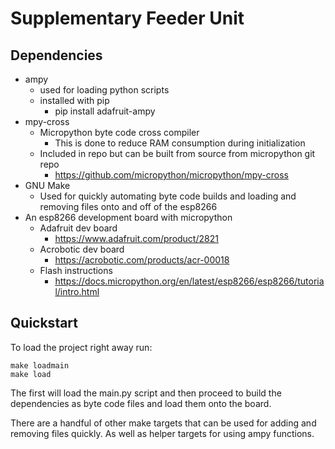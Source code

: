 # Supplementary Feeder Unit

## Dependencies
 - ampy
    - used for loading python scripts
    - installed with pip
        -  pip install adafruit-ampy
 - mpy-cross
    - Micropython byte code cross compiler
        - This is done to reduce RAM consumption during initialization
    - Included in repo but can be built from source from micropython git repo
        - https://github.com/micropython/micropython/mpy-cross
 - GNU Make
    - Used for quickly automating byte code builds and loading and removing files onto and off of the esp8266
 - An esp8266 development board with micropython
    - Adafruit dev board
        - https://www.adafruit.com/product/2821
    - Acrobotic dev board
        - https://acrobotic.com/products/acr-00018
    - Flash instructions
        - https://docs.micropython.org/en/latest/esp8266/esp8266/tutorial/intro.html

## Quickstart 

To load the project right away run:
    
    make loadmain
    make load

The first will load the main.py script and then proceed to build the 
dependencies as byte code files and load them onto the board.

There are a handful of other make targets that can be used for adding and 
removing files quickly.  As well as helper targets for using ampy functions.
